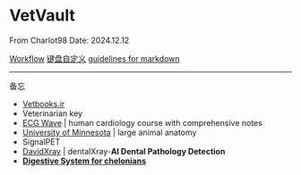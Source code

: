 # VetVault
From Charlot98
Date: 2024.12.12

[Workflow](Workflow.md)
[键盘自定义](键盘自定义.md)
[guidelines for markdown](Guidelines%20for%20markdown.md)

---
备忘
- [Vetbooks.ir](http://Vetbooks.ir)
- Veterinarian key
- [ECG Wave](https://ecgwaves.com/) | human cardiology course with comprehensive notes
- [University of Minnesota](https://pressbooks.umn.edu/largeanimalanatomy/chapter/thorax/) | large animal anatomy
- SignalPET
- [DavidXray](https://davidxray.com/dental-x-ray-positioning-guide-canine-incisors-101-103/#) | dentalXray-**AI Dental Pathology Detection**
- [**Digestive System for chelonians**](https://campus.murraystate.edu/faculty/tderting/anatomyatlas/digestiv.htm)
